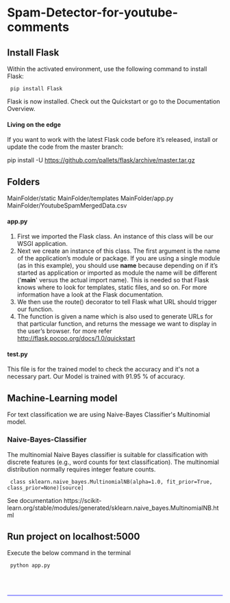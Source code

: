 # Spam-Detector-for-youtube-comments

## Install Flask
Within the activated environment, use the following command to install Flask:

<p><code> pip install Flask </code></p>
Flask is now installed. Check out the Quickstart or go to the Documentation Overview.

#### Living on the edge
If you want to work with the latest Flask code before it’s released, install or update the code from the master branch:

pip install -U https://github.com/pallets/flask/archive/master.tar.gz

## Folders
MainFolder/static
MainFolder/templates
MainFolder/app.py
MainFolder/YoutubeSpamMergedData.csv

#### app.py
1. First we imported the Flask class. An instance of this class will be our WSGI application.
2. Next we create an instance of this class. The first argument is the name of the application’s module or package. If you are using a single module (as in this example), you should use __name__ because depending on if it’s started as application or imported as module the name will be different ('__main__' versus the actual import name). This is needed so that Flask knows where to look for templates, static files, and so on. For more information have a look at the Flask documentation.
3. We then use the route() decorator to tell Flask what URL should trigger our function.
4. The function is given a name which is also used to generate URLs for that particular function, and returns the message we    want to display in the user’s browser.
for more refer http://flask.pocoo.org/docs/1.0/quickstart

#### test.py
This file is for the trained model to check the accuracy and it's not a necessary part. Our Model is trained with 91.95 % of accuracy.

## Machine-Learning model
For text classification we are using Naive-Bayes Classifier's Multinomial model.

### Naive-Bayes-Classifier
The multinomial Naive Bayes classifier is suitable for classification with discrete features (e.g., word counts for text classification). The multinomial distribution normally requires integer feature counts.
<p><code> class sklearn.naive_bayes.MultinomialNB(alpha=1.0, fit_prior=True, class_prior=None)[source] </code></p>
See documentation https://scikit-learn.org/stable/modules/generated/sklearn.naive_bayes.MultinomialNB.html

## Run project on localhost:5000
Execute the below command in the terminal
<p><code> python app.py </code></p>

</br>



</br>
<hr style="height:2px;#8080ffborder-width:0;border-radius: 5px;color:gray;background-color:#8080ff">
</br>
